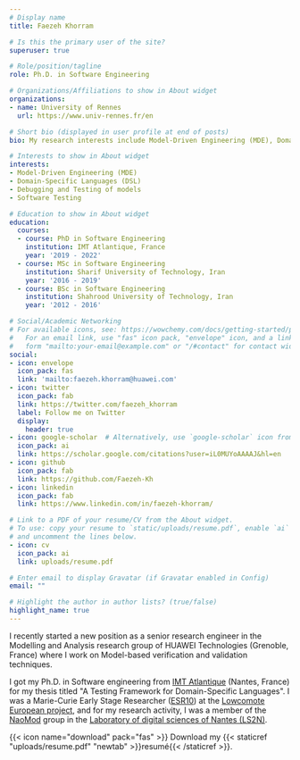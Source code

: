 ```yaml
---
# Display name
title: Faezeh Khorram

# Is this the primary user of the site?
superuser: true

# Role/position/tagline
role: Ph.D. in Software Engineering

# Organizations/Affiliations to show in About widget
organizations:
- name: University of Rennes
  url: https://www.univ-rennes.fr/en

# Short bio (displayed in user profile at end of posts)
bio: My research interests include Model-Driven Engineering (MDE), Domain-Specific Languages (DSL), Language Engineering, Debugging and Testing of models, and software testing.

# Interests to show in About widget
interests:
- Model-Driven Engineering (MDE)
- Domain-Specific Languages (DSL)
- Debugging and Testing of models
- Software Testing

# Education to show in About widget
education:
  courses:
  - course: PhD in Software Engineering
    institution: IMT Atlantique, France
    year: '2019 - 2022'
  - course: MSc in Software Engineering
    institution: Sharif University of Technology, Iran
    year: '2016 - 2019'
  - course: BSc in Software Engineering
    institution: Shahrood University of Technology, Iran
    year: '2012 - 2016'

# Social/Academic Networking
# For available icons, see: https://wowchemy.com/docs/getting-started/page-builder/#icons
#   For an email link, use "fas" icon pack, "envelope" icon, and a link in the
#   form "mailto:your-email@example.com" or "/#contact" for contact widget.
social:
- icon: envelope
  icon_pack: fas
  link: 'mailto:faezeh.khorram@huawei.com'
- icon: twitter
  icon_pack: fab
  link: https://twitter.com/faezeh_khorram
  label: Follow me on Twitter
  display:
    header: true
- icon: google-scholar  # Alternatively, use `google-scholar` icon from `ai` icon pack
  icon_pack: ai
  link: https://scholar.google.com/citations?user=iL0MUYoAAAAJ&hl=en
- icon: github
  icon_pack: fab
  link: https://github.com/Faezeh-Kh
- icon: linkedin
  icon_pack: fab
  link: https://www.linkedin.com/in/faezeh-khorram/

# Link to a PDF of your resume/CV from the About widget.
# To use: copy your resume to `static/uploads/resume.pdf`, enable `ai` icons in `params.toml`,
# and uncomment the lines below.
- icon: cv
  icon_pack: ai
  link: uploads/resume.pdf

# Enter email to display Gravatar (if Gravatar enabled in Config)
email: ""

# Highlight the author in author lists? (true/false)
highlight_name: true
---
```

I recently started a new position as a senior research engineer in the Modelling and Analysis research group of HUAWEI Technologies (Grenoble, France) where I work on Model-based verification and validation techniques.

I got my Ph.D. in Software engineering from [IMT Atlantique](https://www.imt-atlantique.fr/en) (Nantes, France) for my thesis titled "A Testing Framework for Domain-Specific Languages".
I was a Marie-Curie Early Stage Researcher ([ESR10](https://www.lowcomote.eu/esr/10/)) at the [Lowcomote European project](https://www.lowcomote.eu/), and for my research activity, I was a member of the [NaoMod](https://naomod.github.io/) group 
in the [Laboratory of digital sciences of Nantes (LS2N)](https://www.ls2n.fr/?lang=en).

{{< icon name="download" pack="fas" >}} Download my {{< staticref "uploads/resume.pdf" "newtab" >}}resumé{{< /staticref >}}.
